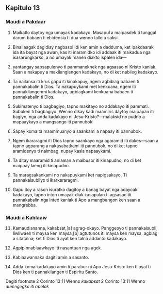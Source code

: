 Kapitulo 13
-----------

### Maudi a Pakdaar

1. Maikatlo daytoy nga umayak kadakayo. Masapul a maipasdek ti tunggal darum babaen ti ebidensia ti dua wenno tallo a saksi.
2. Binallaagak dagidiay nagbasol idi ken amin a dadduma, ket ipakdaarak ida ita bayat nga awan, kas iti inaramidko idi addaak iti maikadua nga isasarungkarko, a no umayak manen diakto ispalen ida—
3. yantangay sapsapulenyo ti pammaneknek nga agsasao ni Kristo kaniak. Saan a nakapuy a makilanglangen kadakayo, no di ket nabileg kadakayo.
4. Ta nailansa iti krus gapu iti kinakapuy, ngem agbibiag babaen ti pannakabalin ti Dios. Ta nakapuykami met kenkuana, ngem iti pannakilangenmi kadakayo, agbiagkami kenkuana babaen ti pannakabalin ti Dios.

5. Sukimatenyo ti bagbagiyo, tapno makitayo no addakayo iti pammati. Suboken ti bagbagiyo. Wenno dikay kadi maamiris daytoy maipapan iti bagiyo, nga adda kadakayo ni Jesu-Kristo?—malaksid no pudno a mapaaykayo a mangsango iti pannubok!
6. Sapay koma ta maammuanyo a saankami a napaay iti pannubok.
7. Ngem ikararagmi iti Dios tapno saankayo nga agaramid iti dakes—saan a tapno agparang a nakasabatkami iti pannubok, no di ket tapno aramidenyo ti naimbag, nupay kasla napaaykami.
8. Ta ditay maaramid ti aniaman a maibusor iti kinapudno, no di ket maipaay laeng iti kinapudno.
9. Ta maragsakankami no nakapuykami ket napigsakayo. Ti pannakaisubliyo ti ikarkararagmi.
10. Gapu itoy a rason isuratko dagitoy a banag bayat nga adayoak kadakayo, tapno inton umayak diak kasapulan ti agsasao iti pannakabalin nga inted kaniak ti Apo a mangbangon ken saan a mangrebba.

### Maudi a Kablaaw

11. Kamaudiananna, kakabsat,[a] agrag-okayo. Panggepyo ti pannakaisubli, liwliwaen ti maysa ken maysa,[b] agtutunos iti maysa ken maysa, agbiag a sitatalna; ket ti Dios ti ayat ken talna addanto kadakayo.
12. Agpipinnablaawkayo iti nasantuan nga agek.
13. Kablaawannaka dagiti amin a sasanto.

14. Adda koma kadakayo amin ti parabur ni Apo Jesu-Kristo ken ti ayat ti Dios ken ti pannakilangen ti Espiritu Santo.

Dagiti footnote
2 Corinto 13:11 Wenno *kakabsat*
2 Corinto 13:11 Wenno *dumngegka iti apelak*